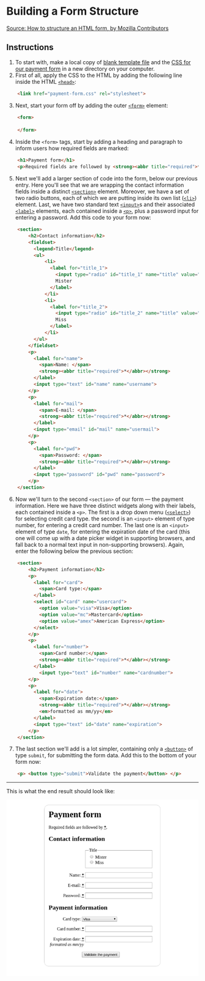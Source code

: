 # Building a Form Structure

[Source: How to structure an HTML form, by Mozilla Contributors](https://developer.mozilla.org/en-US/docs/Learn/HTML/Forms/How_to_structure_an_HTML_form)

## Instructions

1. To start with, make a local copy of [blank template file](https://github.com/mdn/learning-area/blob/master/html/introduction-to-html/getting-started/index.html) and the [CSS for our payment form](https://github.com/mdn/learning-area/blob/master/html/forms/html-form-structure/payment-form.css) in a new directory on your computer.
2. First of all, apply the CSS to the HTML by adding the following line inside the HTML [`<head>`](/en-US/docs/Web/HTML/Element/head "The HTML <head> element provides general information (metadata) about the document, including its title and links to its scripts and style sheets."):

```html
    <link href="payment-form.css" rel="stylesheet">
```

3. Next, start your form off by adding the outer [`<form>`](/en-US/docs/Web/HTML/Element/form "The HTML <form> element represents a document section that contains interactive controls to submit information to a web server.") element:

```html
    <form>

    </form>
```

4. Inside the `<form>` tags, start by adding a heading and paragraph to inform users how required fields are marked:

```html
    <h1>Payment form</h1>
    <p>Required fields are followed by <strong><abbr title="required">*</abbr></strong>.</p>
```

5. Next we'll add a larger section of code into the form, below our previous entry. Here you'll see that we are wrapping the contact information fields inside a distinct [`<section>`](/en-US/docs/Web/HTML/Element/section "The HTML <section> element represents a standalone section of functionality contained within an HTML document, typically with a heading, which doesn't have a more specific semantic element to represent it.") element. Moreover, we have a set of two radio buttons, each of which we are putting inside its own list ([`<li>`](/en-US/docs/Web/HTML/Element/li "The HTML <li> element is used to represent an item in a list. It must be contained in a parent element: an ordered list (<ol>), an unordered list (<ul>), or a menu (<menu>). In menus and unordered lists, list items are usually displayed using bullet points. In ordered lists, they are usually displayed with an ascending counter on the left, such as a number or letter.")) element. Last, we have two standard text [`<input>`](/en-US/docs/Web/HTML/Element/input "The HTML <input> element is used to create interactive controls for web-based forms in order to accept data from the user.")s and their associated [`<label>`](/en-US/docs/Web/HTML/Element/label "The HTML <label> element represents a caption for an item in a user interface.") elements, each contained inside a [`<p>`](/en-US/docs/Web/HTML/Element/p "The HTML <p> element represents a paragraph of text."), plus a password input for entering a password. Add this code to your form now:

```html
    <section>
        <h2>Contact information</h2>
        <fieldset>
          <legend>Title</legend>
          <ul>
              <li>
                <label for="title_1">
                  <input type="radio" id="title_1" name="title" value="M." >
                  Mister
                </label>
              </li>
              <li>
                <label for="title_2">
                  <input type="radio" id="title_2" name="title" value="Ms.">
                  Miss
                </label>
              </li>
          </ul>
        </fieldset>
        <p>
          <label for="name">
            <span>Name: </span>
            <strong><abbr title="required">*</abbr></strong>
          </label>
          <input type="text" id="name" name="username">
        </p>
        <p>
          <label for="mail">
            <span>E-mail: </span>
            <strong><abbr title="required">*</abbr></strong>
          </label>
          <input type="email" id="mail" name="usermail">
        </p>
        <p>
          <label for="pwd">
            <span>Password: </span>
            <strong><abbr title="required">*</abbr></strong>
          </label>
          <input type="password" id="pwd" name="password">
        </p>
    </section>
```

6. Now we'll turn to the second `<section>` of our form — the payment information. Here we have three distinct widgets along with their labels, each contained inside a `<p>`. The first is a drop down menu ([`<select>`](/en-US/docs/Web/HTML/Element/select "The HTML <select> element represents a control that provides a menu of options:")) for selecting credit card type. the second is an `<input>` element of type number, for entering a credit card number. The last one is an `<input>` element of type `date`, for entering the expiration date of the card (this one will come up with a date picker widget in supporting browsers, and fall back to a normal text input in non-supporting browsers). Again, enter the following below the previous section:

```html
    <section>
        <h2>Payment information</h2>
        <p>
          <label for="card">
            <span>Card type:</span>
          </label>
          <select id="card" name="usercard">
            <option value="visa">Visa</option>
            <option value="mc">Mastercard</option>
            <option value="amex">American Express</option>
          </select>
        </p>
        <p>
          <label for="number">
            <span>Card number:</span>
            <strong><abbr title="required">*</abbr></strong>
          </label>
            <input type="text" id="number" name="cardnumber">
        </p>
        <p>
          <label for="date">
            <span>Expiration date:</span>
            <strong><abbr title="required">*</abbr></strong>
            <em>formatted as mm/yy</em>
          </label>
          <input type="text" id="date" name="expiration">
        </p>
    </section>
```

7. The last section we'll add is a lot simpler, containing only a [`<button>`](/en-US/docs/Web/HTML/Element/button "The HTML <button> element represents a clickable button.") of type `submit`, for submitting the form data. Add this to the bottom of your form now:

```html
    <p> <button type="submit">Validate the payment</button> </p>
```

---

This is what the end result should look like:

![screenshotS](assets/screenshot.png)